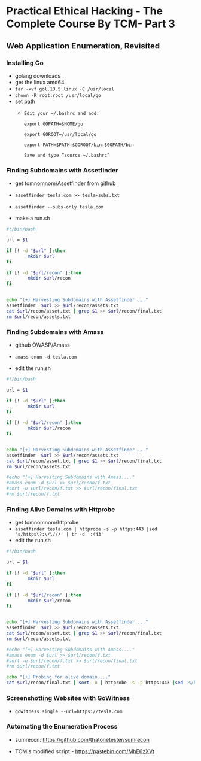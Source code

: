 # Practical Ethical Hacking - The Complete Course By TCM- Part 3

## Web Application Enumeration, Revisited

### Installing Go

* golang downloads
* get the linux amd64 
* ```tar -xvf gol.13.5.linux -C /usr/local ```
* ```chown -R root:root /usr/local/go ```
* set path 
    * ```
      Edit your ~/.bashrc and add:

      export GOPATH=$HOME/go 

      export GOROOT=/usr/local/go

      export PATH=$PATH:$GOROOT/bin:$GOPATH/bin

      Save and type “source ~/.bashrc”
      ```
      
### Finding Subdomains with Assetfinder

* get tomnomnom/Assetfinder from github
* ```assetfinder tesla.com >> tesla-subs.txt```
* ```assetfinder --subs-only tesla.com ```

* make a run.sh

```bash
#!/bin/bash

url = $1

if [! -d "$url" ];then
        mkdir $url
fi

if [! -d "$url/recon" ];then
        mkdir $url/recon
fi


echo "(+) Harvesting Subdomains with Assetfinder...."
assetfinder  $url >> $url/recon/assets.txt
cat $url/recon/asset.txt | grep $1 >> $url/recon/final.txt
rm $url/recon/assets.txt

```

### Finding Subdomains with Amass

* github OWASP/Amass
* ```amass enum -d tesla.com ```

* edit the run.sh

```bash
#!/bin/bash

url = $1

if [! -d "$url" ];then
        mkdir $url
fi

if [! -d "$url/recon" ];then
        mkdir $url/recon
fi


echo "[+] Harvesting Subdomains with Assetfinder...."
assetfinder  $url >> $url/recon/assets.txt
cat $url/recon/asset.txt | grep $1 >> $url/recon/final.txt
rm $url/recon/assets.txt

#echo "[+] Harvesting Subdomains with Amass...."
#amass enum -d $url >> $url/recon/f.txt
#sort -u $url/recon/f.txt >> $url/recon/final.txt
#rm $url/recon/f.txt

```

### Finding Alive Domains with Httprobe

* get tomnomnom/httprobe 
* ``` assetfinder tesla.com | httprobe -s -p https:443 |sed 's/https\?:\/\///' | tr -d ':443' ```
* edit the run.sh

```bash
#!/bin/bash

url = $1

if [! -d "$url" ];then
        mkdir $url
fi

if [! -d "$url/recon" ];then
        mkdir $url/recon
fi


echo "[+] Harvesting Subdomains with Assetfinder...."
assetfinder  $url >> $url/recon/assets.txt
cat $url/recon/asset.txt | grep $1 >> $url/recon/final.txt
rm $url/recon/assets.txt

#echo "[+] Harvesting Subdomains with Amass...."
#amass enum -d $url >> $url/recon/f.txt
#sort -u $url/recon/f.txt >> $url/recon/final.txt
#rm $url/recon/f.txt

echo "[+] Probing for alive domain...."
cat $url/recon/final.txt | sort -u | httprobe -s -p https:443 |sed 's/https\?:\/\///' | tr -d ':443' >>$url/recon/alive.txt

```

### Screenshotting Websites with GoWitness

* ```gowitness single --url=https://tesla.com ```


### Automating the Enumeration Process


* sumrecon: https://github.com/thatonetester/sumrecon

* TCM's modified script - https://pastebin.com/MhE6zXVt
































